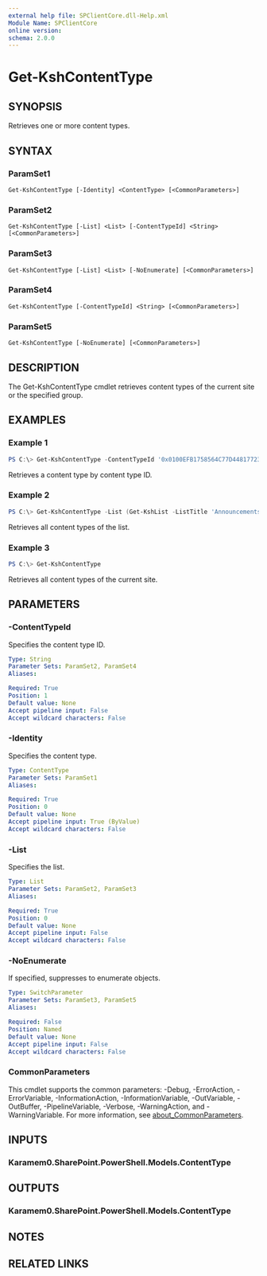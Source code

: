 ```yaml
---
external help file: SPClientCore.dll-Help.xml
Module Name: SPClientCore
online version:
schema: 2.0.0
---
```


# Get-KshContentType

## SYNOPSIS
Retrieves one or more content types.

## SYNTAX

### ParamSet1
```
Get-KshContentType [-Identity] <ContentType> [<CommonParameters>]
```

### ParamSet2
```
Get-KshContentType [-List] <List> [-ContentTypeId] <String> [<CommonParameters>]
```

### ParamSet3
```
Get-KshContentType [-List] <List> [-NoEnumerate] [<CommonParameters>]
```

### ParamSet4
```
Get-KshContentType [-ContentTypeId] <String> [<CommonParameters>]
```

### ParamSet5
```
Get-KshContentType [-NoEnumerate] [<CommonParameters>]
```

## DESCRIPTION
The Get-KshContentType cmdlet retrieves content types of the current site or the specified group.

## EXAMPLES

### Example 1
```powershell
PS C:\> Get-KshContentType -ContentTypeId '0x0100EFB1758564C77D448177233D1199B912'
```

Retrieves a content type by content type ID.

### Example 2
```powershell
PS C:\> Get-KshContentType -List (Get-KshList -ListTitle 'Announcements')
```

Retrieves all content types of the list.

### Example 3
```powershell
PS C:\> Get-KshContentType
```

Retrieves all content types of the current site.

## PARAMETERS

### -ContentTypeId
Specifies the content type ID.

```yaml
Type: String
Parameter Sets: ParamSet2, ParamSet4
Aliases:

Required: True
Position: 1
Default value: None
Accept pipeline input: False
Accept wildcard characters: False
```

### -Identity
Specifies the content type.

```yaml
Type: ContentType
Parameter Sets: ParamSet1
Aliases:

Required: True
Position: 0
Default value: None
Accept pipeline input: True (ByValue)
Accept wildcard characters: False
```

### -List
Specifies the list.

```yaml
Type: List
Parameter Sets: ParamSet2, ParamSet3
Aliases:

Required: True
Position: 0
Default value: None
Accept pipeline input: False
Accept wildcard characters: False
```

### -NoEnumerate
If specified, suppresses to enumerate objects.

```yaml
Type: SwitchParameter
Parameter Sets: ParamSet3, ParamSet5
Aliases:

Required: False
Position: Named
Default value: None
Accept pipeline input: False
Accept wildcard characters: False
```

### CommonParameters
This cmdlet supports the common parameters: -Debug, -ErrorAction, -ErrorVariable, -InformationAction, -InformationVariable, -OutVariable, -OutBuffer, -PipelineVariable, -Verbose, -WarningAction, and -WarningVariable. For more information, see [about_CommonParameters](http://go.microsoft.com/fwlink/?LinkID=113216).

## INPUTS

### Karamem0.SharePoint.PowerShell.Models.ContentType

## OUTPUTS

### Karamem0.SharePoint.PowerShell.Models.ContentType

## NOTES

## RELATED LINKS
